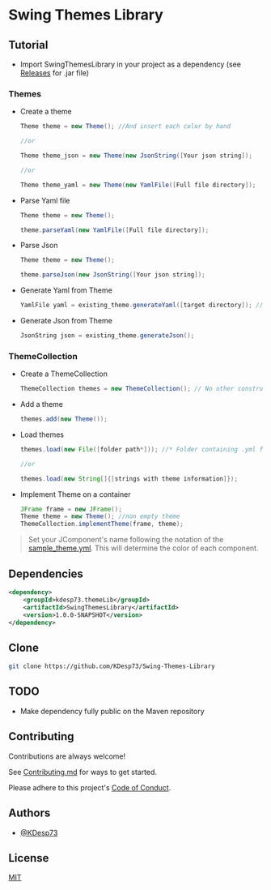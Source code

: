 # Swing Themes Library

## Tutorial

* Import SwingThemesLibrary in your project as a dependency (see [Releases](https://github.com/KDesp73/Swing-Themes-Library/releases) for .jar file)

### Themes

* Create a theme

  ```java
  Theme theme = new Theme(); //And insert each color by hand

  //or

  Theme theme_json = new Theme(new JsonString([Your json string]);

  //or

  Theme theme_yaml = new Theme(new YamlFile([Full file directory]);
  ```

* Parse Yaml file
  ```java
  Theme theme = new Theme();
  
  theme.parseYaml(new YamlFile([Full file directory]);
  ```

* Parse Json
  ```java
  Theme theme = new Theme();
  
  theme.parseJson(new JsonString([Your json string]);
  ```
  
* Generate Yaml from Theme
  ```java
  YamlFile yaml = existing_theme.generateYaml([target directory]); //Creates .yml file in [targer directory]
  ```
  
* Generate Json from Theme
  ```java
  JsonString json = existing_theme.generateJson();
  ```
  
### ThemeCollection

* Create a ThemeCollection
  ```java
  ThemeCollection themes = new ThemeCollection(); // No other constructor exists
  ```
  
* Add a theme
  ```java
  themes.add(new Theme());
  ```
  
* Load themes
  ```java
  themes.load(new File([folder path*])); //* Folder containing .yml files with wanted themes
  
  //or
  
  themes.load(new String[]{[strings with theme information]});
  ```
  
* Implement Theme on a container
  ```java
  JFrame frame = new JFrame();
  Theme theme = new Theme(); //non empty theme
  ThemeCollection.implementTheme(frame, theme);
  ```

> Set your JComponent's name following the notation of the [sample_theme.yml](https://github.com/KDesp73/Swing-Themes-Library/blob/main/Samples/sample_theme.yml). This will determine the color of each component.

## Dependencies

```xml
<dependency>
    <groupId>kdesp73.themeLib</groupId>
    <artifactId>SwingThemesLibrary</artifactId>
    <version>1.0.0-SNAPSHOT</version>
</dependency>
```


## Clone

```bash
git clone https://github.com/KDesp73/Swing-Themes-Library
```

## TODO
* Make dependency fully public on the Maven repository

## Contributing

Contributions are always welcome!

See [Contributing.md](https://github.com/KDesp73/Swing-Themes-Library/blob/main/Contributing.md) for ways to get started.

Please adhere to this project's [Code of Conduct](https://github.com/KDesp73/Swing-Themes-Library/blob/main/CODE_OF_CONDUCT.md).

## Authors

- [@KDesp73](https://github.com/KDesp73)


## License

[MIT](https://choosealicense.com/licenses/mit/)
